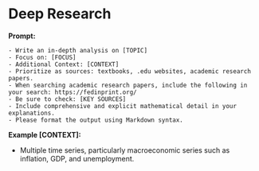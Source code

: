 # Deep Research

**Prompt:**

```
- Write an in-depth analysis on [TOPIC]
- Focus on: [FOCUS]
- Additional Context: [CONTEXT]
- Prioritize as sources: textbooks, .edu websites, academic research papers. 
- When searching academic research papers, include the following in your search: https://fedinprint.org/
- Be sure to check: [KEY SOURCES]
- Include comprehensive and explicit mathematical detail in your explanations.
- Please format the output using Markdown syntax.
```

**Example [CONTEXT]:**

- Multiple time series, particularly macroeconomic series such as inflation, GDP, and unemployment.